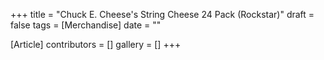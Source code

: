 +++
title = "Chuck E. Cheese's String Cheese 24 Pack (Rockstar)"
draft = false
tags = [Merchandise]
date = ""

[Article]
contributors = []
gallery = []
+++